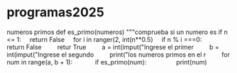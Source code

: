 # programas2025
numeros primos
def es_primo(numeros)
"""comprueba si un numero es
if n <= 1:
    return False
    for i in ranger(2, int(n**0.5)
    if n % i ===0:
        return False
        retur True
        a = int(imput("Ingrese el primer
        b = int(imput("Ingrese el segundo
        print("los numeros primos en el r
        for num in range(a, b + 1):
            if es_primo(num):
                print(num)
